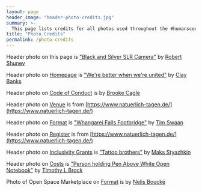 ```yaml
---
layout: page
header_image: "header-photo-credits.jpg"
summary: >-
  This page lists credits for all photos used throughout the #humansconf site.
title: "Photo Credits"
permalink: /photo-credits
---
```


Header photo on this page is ["Black and Silver SLR Camera"](https://unsplash.com/photos/mS1nlYbq1kA) by [Robert Shunev](https://unsplash.com/@rshunev)

Header photo on [Homepage](/) is ["We're better when we're united"](https://unsplash.com/photos/LjqARJaJotc) by [Clay Banks](https://unsplash.com/@claybanks)

Header photo on [Code of Conduct](/code-of-conduct) is by [Brooke Cagle](https://unsplash.com/@brookecagle)

Header photo on [Venue](/venue) is from [https://www.natuerlich-tagen.de/](https://www.natuerlich-tagen.de/)

Header photo on [Format](/format) is ["Whangarei Falls Footbridge"](https://unsplash.com/photos/eOpewngf68w) by [Tim Swaan](https://unsplash.com/@timswaanphotography)

Header photo on [Register](/register) is from [https://www.natuerlich-tagen.de/](https://www.natuerlich-tagen.de/)

Header photo on [Inclusivity Grants](/inclusivity-grants) is ["Tattoo brothers"](https://unsplash.com/photos/FAebY51RJ_c) by [Maks Styazhkin](https://unsplash.com/@mstyazhkin)

Header photo on [Costs](/costs) is ["Person holding Pen Above White Open Notebook"](https://unsplash.com/photos/_r6X-xFcASk) by [Timothy L Brock](https://unsplash.com/@timothylbrock)

Photo of Open Space Marketplace on [Format](/format) is by [Nelis Boucké](https://twitter.com/nelisboucke/status/1005004812352565249)

